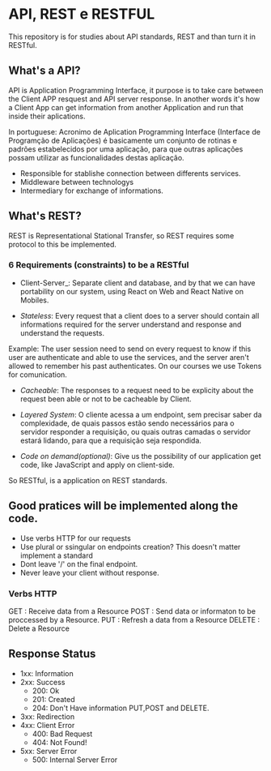 # API, REST e RESTFUL

This repository is for studies about API standards, REST and than turn it in RESTful.

## What's a API?

API is Application Programming Interface, it purpose is to take care between the Client APP resquest and  API server response. In another words it's how a Client App can get information from another Application and run that inside their aplications. 

In portuguese: Acronimo de Aplication Programming Interface (Interface de Programção de Aplicações) é basicamente um conjunto de rotinas e padrões estabelecidos por uma aplicação, para que outras aplicações possam utilizar as funcionalidades destas aplicação.


- Responsible for stablishe connection between differents services.
- Middleware between technologys
- Intermediary for exchange of informations.


## What's REST?

REST is Representational Stational Transfer, so REST requires some protocol to this be implemented.

### 6 Requirements (constraints) to be a  RESTful

- Client-Server_: Separate client and database, and by that we can have portability on our system, using React on Web and React Native on Mobiles. 

- _Stateless_: Every request that a client does to a server should contain all informations required for the server understand and response and understand the requests.

Example: The user session need to send on every request to know if this user are authenticate and able to use the services, and the server aren't allowed to remember his past authenticates. On our courses we use Tokens for comunication.

- _Cacheable_: The responses to a request need to be explicity about the request been able or not to be cacheable by Client. 

- _Layered System_: O cliente acessa a um endpoint, sem precisar saber da complexidade, de quais passos estão sendo necessários para o servidor responder a requisição, ou quais outras camadas o servidor estará lidando, para que a requisição seja respondida.

- _Code on demand(optional)_: Give us the possibility of our application get code, like JavaScript and apply on client-side.

So RESTful, is a application on REST standards.


## Good pratices will be implemented along the code.

 - Use verbs HTTP for our requests
 - Use plural or ssingular on endpoints creation? This doesn't matter implement a standard
 - Dont leave '/' on the final endpoint.
 - Never leave your client without response.

### Verbs HTTP 
GET : Receive data from a Resource
POST : Send data or informaton to be proccessed by a Resource.
PUT  : Refresh a data from a Resource
DELETE : Delete a Resource


## Response Status

- 1xx: Information
- 2xx: Success 
    - 200: Ok
    - 201: Created
    - 204: Don't Have information PUT,POST and DELETE. 
- 3xx: Redirection
- 4xx: Client Error
    - 400: Bad Request
    - 404: Not Found!
- 5xx: Server Error
    - 500: Internal Server Error
